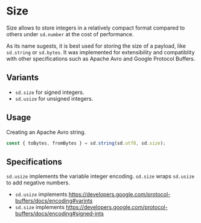 # Size

Size allows to store integers in a relatively compact format compared to others under `sd.number` at the cost of performance.

As its name sugests, it is best used for storing the size of a payload, like `sd.string` or `sd.bytes`. It was implemented for extensibility and compatiblity with other specifications such as Apache Avro and Google Protocol Buffers.

## Variants

- `sd.size` for signed integers.
- `sd.usize` for unsigned integers.

## Usage

Creating an Apache Avro string.

```ts
const { toBytes, fromBytes } = sd.string(sd.utf8, sd.size);
```

## Specifications

`sd.usize` implements the variable integer encoding. `sd.size` wraps `sd.usize` to add negative numbers.

- `sd.usize` implements https://developers.google.com/protocol-buffers/docs/encoding#varints
- `sd.size` implements https://developers.google.com/protocol-buffers/docs/encoding#signed-ints
